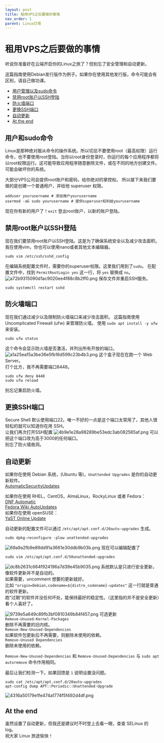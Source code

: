 ```yaml
---
layout: post
title: 租用VPS之后要做的事情
nav_order: 1
parent: Linux灯塔
---
```

# 租用VPS之后要做的事情
听说你准备好在云端开启你的Linux之旅了？但别忘了安全管理和自动更新。

这篇指南使用Debian发行版作为例子。如果你在使用其他发行版，命令可能会有区别，请自己做功课。

- [用户管理以及sudo命令](#用户和sudo命令)
- [禁用root账户以SSH登陆](#禁用root账户以ssh登陆)
- [防火墙端口](#防火墙端口)
- [更换SSH端口](#更换ssh端口)
- [自动更新](#自动更新)
- [At the end](#at-the-end)

## 用户和sudo命令
Linux是那种绝对服从命令的操作系统。所以切忌不要使用root（最高权限）运行命令，也不要使用root登陆。当你以root身份登录时，你运行的每个应用程序都将以root权限运行。这可能导致应用程序随意删除文件，或在不同的地方创建文件。可能会破坏你的系统。

大部分VPS公司会提供root账户和密码，给你绝对的掌控权。
所以接下来我们要做的是创建一个普通用户，并给他 superuser 权限。
```
adduser yourusername # 添加用户yourusername
usermod -aG sudo yourusername # 提供superuser权利给yourusername
```
现在你有新的用户了！`exit` 登出root账户，以新的账户登陆。

## 禁用root账户以SSH登陆
现在我们要禁用root账户以SSH登陆。这是为了确保系统安全以及减少攻击面积。  
我在使用vim，你也可以使用nano或者其他文本编辑器。
```
sudo vim /etc/ssh/sshd_config
```
在编辑系统配置文件时，需要你的superuser权限。这里我们用到了`sudo`。
在配置文件中，找到 `PermitRootLogin yes` 这一行，将 `yes` 替换成 `no`。
![a72b9315090d1ac9020ee4f88c8b2ff0.png](/assets/a72b9315090d1ac9020ee4f88c8b2ff0.webp)
保存文件并重启SSH服务。
```
sudo systemctl restart sshd
```

## 防火墙端口
现在我们通过减少以及限制防火墙端口来减少攻击面积。
这篇指南使用 Uncomplicated Firewall (ufw) 来管理防火墙。
使用 `sudo apt install -y ufw` 来安装。
```
sudo ufw status
```
这个命令会显示防火墙是否激活，并列出所有开放的端口。
![a1a25ea15a3be36e5fb16d599c23b4b3.png](/assets/a1a25ea15a3be36e5fb16d599c23b4b3.webp)
这个盒子现在在跑一个 Web Server。  
打个比方，我不再需要端口8448。
```
sudo ufw deny 8448
sudo ufw reload
```
别忘记重启防火墙。

## 更换SSH端口
Secure Shell 默认使用端口22。唯一不好的一点是这个端口太常用了，其他人很轻松的就可以知道你在用 SSH。  
让我们再次打开SSH配置
![4b9e1e28a98289be53edc3ab082565af.png](/assets/4b9e1e28a98289be53edc3ab082565af.webp)
可以把这个端口改为高于3000的任何端口。  
别忘了防火墙凿洞。

## 自动更新
如果你在使用 Debian 系统，(Ubuntu 等)，`Unattended Upgrades` 是你的自动更新软件。  
[AutomaticSecurityUpdates](https://help.ubuntu.com/community/AutomaticSecurityUpdates)

如果你在使用 RHEL，CentOS，AlmaLinux，RockyLinux 或者 Fedora：  
[DNF Automatic](https://dnf.readthedocs.io/en/latest/automatic.html)  
[Fedora Wiki AutoUpdates](https://www.fedoraproject.org/wiki/AutoUpdates)  
如果你在使用 openSUSE：  
[YaST Online Update](https://en.opensuse.org/YaST_Online_Update)

自动更新的配置文件可以通过 `/etc/apt/apt.conf.d/20auto-upgrades` 生成。
```
sudo dpkg-reconfigure -plow unattended-upgrades
```
![69a9a2fb9e89dd91a3661e30ddb9b03b.png](/assets/69a9a2fb9e89dd91a3661e30ddb9b03b.webp)
现在可以编辑配置了
```
sudo vim /etc/apt/apt.conf.d/50unattended-upgrades
```
![dc8b2631c664f924196a7d39e45b9035.png](/assets/dc8b2631c664f924196a7d39e45b9035.webp)
系统默认是只进行安全更新，像软件更新并不是自动的。  
如果需要，uncomment 想要的更新就好。  
比如 `"origin=Debian,codename=${distro_codename}-updates"` 这一行就是普通的软件更新。  
跑“过期”的软件并没任何坏处，能保持最好的稳定性。（这里指的并不是安全更新）看个人喜好了。 

![9739e5a649c89fb3bf0810349b84f457.png](/assets/9739e5a649c89fb3bf0810349b84f457.webp)
可选更新  
`Remove-Unused-Kernel-Packages`  
删除不再需要的旧内核。  
`Remove-New-Unused-Dependencies`  
如果软件包更新后不再需要，则删除未使用的依赖。  
`Remove-Unused Dependencies`  
删除未使用的依赖。

`Remove-New-Unused-Dependencies` 和 `Remove-Unused-Dependencies` 与 `sudo apt autoremove` 命令作用相同。

最后让我们检测一下。如果回馈是 `1` 说明设置没问题。
```
sudo cat /etc/apt/apt.conf.d/20auto-upgrades
apt-config dump APT::Periodic::Unattended-Upgrade
```
![4316a50179e1fe474a1774f5f492d4df.png](/assets/4316a50179e1fe474a1774f5f492d4df.webp)

## At the end
虽然设置了自动更新，但我还是建议时不时登上去看一眼，查查 SELinux 的 log。  
祝大家 Linux 旅途愉快！ 

<script src="https://utteranc.es/client.js"
        repo="Colgrave34/Colgrave34.github.io"
        issue-term="pathname"
        label="Comment"
        theme="github-light"
        crossorigin="anonymous"
        async>
</script>